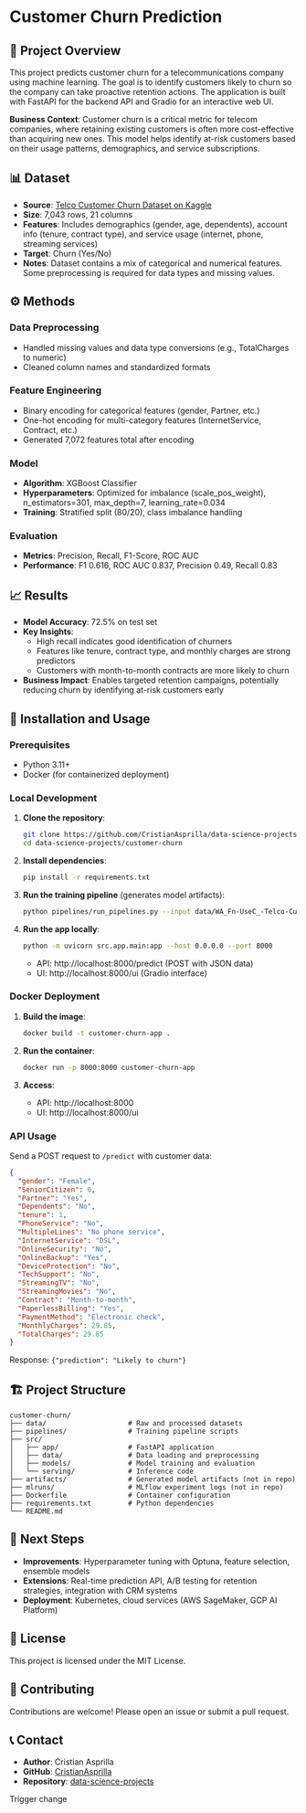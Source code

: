 # Customer Churn Prediction

## 📌 Project Overview
This project predicts customer churn for a telecommunications company using machine learning. The goal is to identify customers likely to churn so the company can take proactive retention actions. The application is built with FastAPI for the backend API and Gradio for an interactive web UI.

**Business Context**: Customer churn is a critical metric for telecom companies, where retaining existing customers is often more cost-effective than acquiring new ones. This model helps identify at-risk customers based on their usage patterns, demographics, and service subscriptions.

## 📊 Dataset
- **Source**: [Telco Customer Churn Dataset on Kaggle](https://www.kaggle.com/datasets/blastchar/telco-customer-churn)
- **Size**: 7,043 rows, 21 columns
- **Features**: Includes demographics (gender, age, dependents), account info (tenure, contract type), and service usage (internet, phone, streaming services)
- **Target**: Churn (Yes/No)
- **Notes**: Dataset contains a mix of categorical and numerical features. Some preprocessing is required for data types and missing values.

## ⚙️ Methods
### Data Preprocessing
- Handled missing values and data type conversions (e.g., TotalCharges to numeric)
- Cleaned column names and standardized formats

### Feature Engineering
- Binary encoding for categorical features (gender, Partner, etc.)
- One-hot encoding for multi-category features (InternetService, Contract, etc.)
- Generated 7,072 features total after encoding

### Model
- **Algorithm**: XGBoost Classifier
- **Hyperparameters**: Optimized for imbalance (scale_pos_weight), n_estimators=301, max_depth=7, learning_rate=0.034
- **Training**: Stratified split (80/20), class imbalance handling

### Evaluation
- **Metrics**: Precision, Recall, F1-Score, ROC AUC
- **Performance**: F1 0.616, ROC AUC 0.837, Precision 0.49, Recall 0.83

## 📈 Results
- **Model Accuracy**: 72.5% on test set
- **Key Insights**:
  - High recall indicates good identification of churners
  - Features like tenure, contract type, and monthly charges are strong predictors
  - Customers with month-to-month contracts are more likely to churn
- **Business Impact**: Enables targeted retention campaigns, potentially reducing churn by identifying at-risk customers early

## 🚀 Installation and Usage

### Prerequisites
- Python 3.11+
- Docker (for containerized deployment)

### Local Development
1. **Clone the repository**:
   ```bash
   git clone https://github.com/CristianAsprilla/data-science-projects.git
   cd data-science-projects/customer-churn
   ```

2. **Install dependencies**:
   ```bash
   pip install -r requirements.txt
   ```

3. **Run the training pipeline** (generates model artifacts):
   ```bash
   python pipelines/run_pipelines.py --input data/WA_Fn-UseC_-Telco-Customer-Churn.csv --target Churn
   ```

4. **Run the app locally**:
   ```bash
   python -m uvicorn src.app.main:app --host 0.0.0.0 --port 8000
   ```
   - API: http://localhost:8000/predict (POST with JSON data)
   - UI: http://localhost:8000/ui (Gradio interface)

### Docker Deployment
1. **Build the image**:
   ```bash
   docker build -t customer-churn-app .
   ```

2. **Run the container**:
   ```bash
   docker run -p 8000:8000 customer-churn-app
   ```

3. **Access**:
   - API: http://localhost:8000
   - UI: http://localhost:8000/ui

### API Usage
Send a POST request to `/predict` with customer data:
```json
{
  "gender": "Female",
  "SeniorCitizen": 0,
  "Partner": "Yes",
  "Dependents": "No",
  "tenure": 1,
  "PhoneService": "No",
  "MultipleLines": "No phone service",
  "InternetService": "DSL",
  "OnlineSecurity": "No",
  "OnlineBackup": "Yes",
  "DeviceProtection": "No",
  "TechSupport": "No",
  "StreamingTV": "No",
  "StreamingMovies": "No",
  "Contract": "Month-to-month",
  "PaperlessBilling": "Yes",
  "PaymentMethod": "Electronic check",
  "MonthlyCharges": 29.85,
  "TotalCharges": 29.85
}
```
Response: `{"prediction": "Likely to churn"}`

## 🏗️ Project Structure
```
customer-churn/
├── data/                    # Raw and processed datasets
├── pipelines/               # Training pipeline scripts
├── src/
│   ├── app/                 # FastAPI application
│   ├── data/                # Data loading and preprocessing
│   ├── models/              # Model training and evaluation
│   └── serving/             # Inference code
├── artifacts/               # Generated model artifacts (not in repo)
├── mlruns/                  # MLflow experiment logs (not in repo)
├── Dockerfile               # Container configuration
├── requirements.txt         # Python dependencies
└── README.md
```

## 🚀 Next Steps
- **Improvements**: Hyperparameter tuning with Optuna, feature selection, ensemble models
- **Extensions**: Real-time prediction API, A/B testing for retention strategies, integration with CRM systems
- **Deployment**: Kubernetes, cloud services (AWS SageMaker, GCP AI Platform)

## 📄 License
This project is licensed under the MIT License.

## 🤝 Contributing
Contributions are welcome! Please open an issue or submit a pull request.

## 📞 Contact
- **Author**: Cristian Asprilla
- **GitHub**: [CristianAsprilla](https://github.com/CristianAsprilla)
- **Repository**: [data-science-projects](https://github.com/CristianAsprilla/data-science-projects)

<!-- Trigger workflow -->
Trigger change
